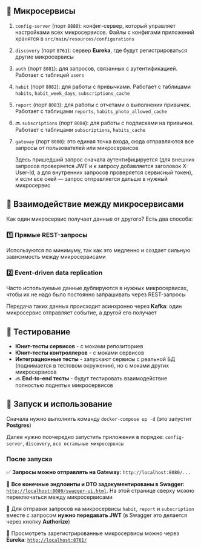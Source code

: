 ## 🔧 Микросервисы

1. `config-server` (порт `8888`): конфиг-сервер, который управляет настройками всех микросервисов. Файлы с конфигами приложений хранятся в `src/main/resources/configurations`

2. `discovery` (порт `8761`): сервер **Eureka**, где будут регистрироваться другие микросервисы

3. `auth` (порт `8081`): для запросов, связанных с аутентификацией. Работает с таблицей `users`

4. `habit` (порт `8082`): для работы с привычками. Работает с таблицами `habits`, `habit_week_days`, `subscriptions_cache`

5. `report` (порт `8083`): для работы с отчетами о выполнении привычек. Работает с таблицами `reports`, `habits_photo_allowed_cache`

6. 🔜 `subscriptions` (порт `8084`): для работы с подписками на привычки. Работает с таблицами `subscriptions`, `habits_cache`

7. `gateway` (порт `8080`): это единая точка входа, сюда отправляются все запросы от пользователей или микросервисов

   Здесь пришедший запрос сначала аутентифицируется (для внешних запросов проверяется JWT и к запросу добавляется заголовок X-User-Id, а для внутренних запросов проверяется сервисный токен), и если все окей — запрос отправляется дальше в нужный микросервис

## 🔄 Взаимодействие между микросервисами

Как один микросервис получает данные от другого? Есть два способа:

### 1️⃣ **Прямые REST-запросы**

Используются по минимуму, так как это медленно и создает сильную зависимость между микросервисами

### 2️⃣ **Event-driven data replication**

Часто используемые данные дублируются в нужных микросервисах, чтобы их не надо было постоянно запрашивать через REST-запросы

Передача таких данных происходит асинхронно через **Kafka**: один микросервис отправляет событие, а другой его получает

## 🧪 Тестирование

- **Юнит-тесты сервисов** - с моками репозиториев
- **Юнит-тесты контроллеров** - с моками сервисов
- **Интеграционные тесты** - запускают сервисы с реальной БД (поднимается в тестовом окружении), но с моками других микросервисов
- 🔜 **End-to-end тесты** - будут тестировать взаимодействие полностью поднятых микросервисов

## 🚀 Запуск и использование

Сначала нужно выполнить команду `docker-compose up -d` (это запустит **Postgres**)

Далее нужно поочередно запустить приложения в порядке: `config-server`, `discovery`, `все остальные микросервисы`

### После запуска

✅ **Запросы можно отправлять на Gateway:** `http://localhost:8080/...`

📜 **Все конечные эндпоинты и DTO задокументированы в Swagger:** [`http://localhost:8080/swagger-ui.html`](http://localhost:8080/swagger-ui.html). На этой странице сверху можно переключаться между микросервисами

🔐 Для отправки запросов на микросервисы `habit`, `report` и `subscription` вместе с запросом **нужно передавать JWT** (в Swagger это делается через кнопку **Authorize**)

📡 Просмотреть зарегистрированные микросервисы можно через **Eureka**: [`http://localhost:8761/`](http://localhost:8761/)
